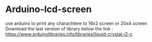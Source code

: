 # Arduino-lcd-screen
use arduino to print any charachtere to 16x2 screen or 20x4 screen
Download the last version of library below the link : https://www.arduinolibraries.info/libraries/liquid-crystal-i2-c
